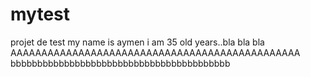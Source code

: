 # mytest
projet de test
my name is aymen i am 35 old years..bla bla bla
AAAAAAAAAAAAAAAAAAAAAAAAAAAAAAAAAAAAAAAAAAAAAAA
bbbbbbbbbbbbbbbbbbbbbbbbbbbbbbbbbbbbbbbbb
